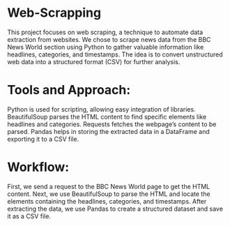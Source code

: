# Web-Scrapping
This project focuses on web scraping, a technique to automate data extraction from websites. We chose to scrape news data from the BBC News World section using Python to gather valuable information like headlines, categories, and timestamps. The idea is to convert unstructured web data into a structured format (CSV) for further analysis.


# Tools and Approach:
Python is used for scripting, allowing easy integration of libraries.
BeautifulSoup parses the HTML content to find specific elements like headlines and categories.
Requests fetches the webpage’s content to be parsed.
Pandas helps in storing the extracted data in a DataFrame and exporting it to a CSV file.


# Workflow:
First, we send a request to the BBC News World page to get the HTML content.
Next, we use BeautifulSoup to parse the HTML and locate the elements containing the headlines, categories, and timestamps.
After extracting the data, we use Pandas to create a structured dataset and save it as a CSV file.
